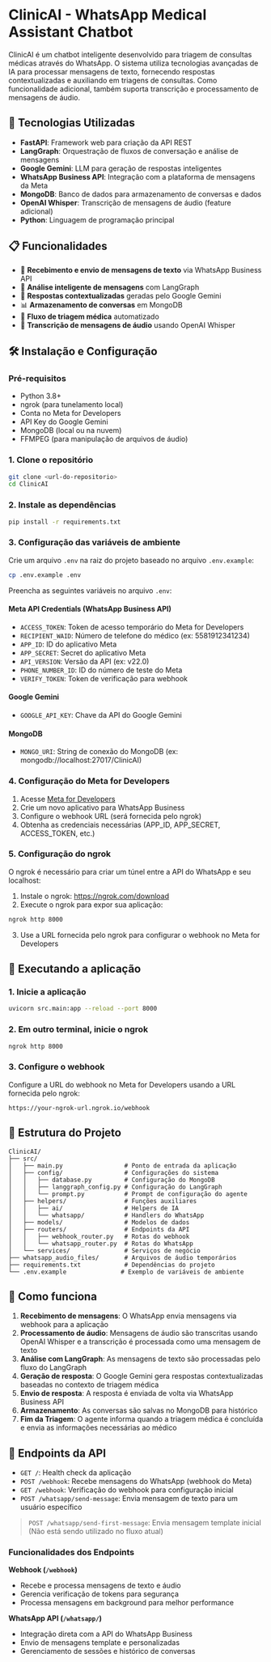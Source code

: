 # ClinicAI - WhatsApp Medical Assistant Chatbot

ClinicAI é um chatbot inteligente desenvolvido para triagem de consultas médicas através do WhatsApp. O sistema utiliza tecnologias avançadas de IA para processar mensagens de texto, fornecendo respostas contextualizadas e auxiliando em triagens de consultas. Como funcionalidade adicional, também suporta transcrição e processamento de mensagens de áudio.

## 🚀 Tecnologias Utilizadas

- **FastAPI**: Framework web para criação da API REST
- **LangGraph**: Orquestração de fluxos de conversação e análise de mensagens
- **Google Gemini**: LLM para geração de respostas inteligentes
- **WhatsApp Business API**: Integração com a plataforma de mensagens da Meta
- **MongoDB**: Banco de dados para armazenamento de conversas e dados
- **OpenAI Whisper**: Transcrição de mensagens de áudio (feature adicional)
- **Python**: Linguagem de programação principal

## 📋 Funcionalidades

- 💬 **Recebimento e envio de mensagens de texto** via WhatsApp Business API
- 🧠 **Análise inteligente de mensagens** com LangGraph
- 🤖 **Respostas contextualizadas** geradas pelo Google Gemini
- 📊 **Armazenamento de conversas** em MongoDB
- 🔄 **Fluxo de triagem médica** automatizado
- 🎤 **Transcrição de mensagens de áudio** usando OpenAI Whisper

## 🛠️ Instalação e Configuração

### Pré-requisitos

- Python 3.8+
- ngrok (para tunelamento local)
- Conta no Meta for Developers
- API Key do Google Gemini
- MongoDB (local ou na nuvem)
- FFMPEG (para manipulação de arquivos de áudio)

### 1. Clone o repositório

```bash
git clone <url-do-repositorio>
cd ClinicAI
```

### 2. Instale as dependências

```bash
pip install -r requirements.txt
```

### 3. Configuração das variáveis de ambiente

Crie um arquivo `.env` na raiz do projeto baseado no arquivo `.env.example`:

```bash
cp .env.example .env
```

Preencha as seguintes variáveis no arquivo `.env`:

#### Meta API Credentials (WhatsApp Business API)
- `ACCESS_TOKEN`: Token de acesso temporário do Meta for Developers
- `RECIPIENT_WAID`: Número de telefone do médico (ex: 5581912341234)
- `APP_ID`: ID do aplicativo Meta
- `APP_SECRET`: Secret do aplicativo Meta
- `API_VERSION`: Versão da API (ex: v22.0)
- `PHONE_NUMBER_ID`: ID do número de teste do Meta
- `VERIFY_TOKEN`: Token de verificação para webhook

#### Google Gemini
- `GOOGLE_API_KEY`: Chave da API do Google Gemini

#### MongoDB
- `MONGO_URI`: String de conexão do MongoDB (ex: mongodb://localhost:27017/ClinicAI)

### 4. Configuração do Meta for Developers

1. Acesse [Meta for Developers](https://developers.facebook.com/)
2. Crie um novo aplicativo para WhatsApp Business
3. Configure o webhook URL (será fornecida pelo ngrok)
4. Obtenha as credenciais necessárias (APP_ID, APP_SECRET, ACCESS_TOKEN, etc.)

### 5. Configuração do ngrok

O ngrok é necessário para criar um túnel entre a API do WhatsApp e seu localhost:

1. Instale o ngrok: https://ngrok.com/download
2. Execute o ngrok para expor sua aplicação:

```bash
ngrok http 8000
```

3. Use a URL fornecida pelo ngrok para configurar o webhook no Meta for Developers

## 🚀 Executando a aplicação

### 1. Inicie a aplicação

```bash
uvicorn src.main:app --reload --port 8000
```

### 2. Em outro terminal, inicie o ngrok

```bash
ngrok http 8000
```

### 3. Configure o webhook

Configure a URL do webhook no Meta for Developers usando a URL fornecida pelo ngrok:
```
https://your-ngrok-url.ngrok.io/webhook
```

## 📁 Estrutura do Projeto

```
ClinicAI/
├── src/
│   ├── main.py                 # Ponto de entrada da aplicação
│   ├── config/                 # Configurações do sistema
│   │   ├── database.py         # Configuração do MongoDB
│   │   ├── langgraph_config.py # Configuração do LangGraph
│   │   └── prompt.py           # Prompt de configuração do agente
│   ├── helpers/                # Funções auxiliares
│   │   ├── ai/                 # Helpers de IA
│   │   └── whatsapp/           # Handlers do WhatsApp
│   ├── models/                 # Modelos de dados
│   ├── routers/                # Endpoints da API
│   │   ├── webhook_router.py   # Rotas do webhook
│   │   └── whatsapp_router.py  # Rotas do WhatsApp
│   └── services/               # Serviços de negócio
├── whatsapp_audio_files/       # Arquivos de áudio temporários
├── requirements.txt            # Dependências do projeto
└── .env.example               # Exemplo de variáveis de ambiente
```

## 🔧 Como funciona

1. **Recebimento de mensagens**: O WhatsApp envia mensagens  via webhook para a aplicação
2. **Processamento de áudio**: Mensagens de áudio são transcritas usando OpenAI Whisper e a transcrição é processada como uma mensagem de texto
3. **Análise com LangGraph**: As mensagens de texto são processadas pelo fluxo do LangGraph
4. **Geração de resposta**: O Google Gemini gera respostas contextualizadas baseadas no contexto de triagem médica
5. **Envio de resposta**: A resposta é enviada de volta via WhatsApp Business API
6. **Armazenamento**: As conversas são salvas no MongoDB para histórico
7. **Fim da Triagem**: O agente informa quando a triagem médica é concluída e envia as informações necessárias ao médico

## 📝 Endpoints da API

- `GET /`: Health check da aplicação
- `POST /webhook`: Recebe mensagens do WhatsApp (webhook do Meta)
- `GET /webhook`: Verificação do webhook para configuração inicial
- `POST /whatsapp/send-message`: Envia mensagem de texto para um usuário específico


> `POST /whatsapp/send-first-message`: Envia mensagem template inicial (Não está sendo utilizado no fluxo atual)

### Funcionalidades dos Endpoints

**Webhook (`/webhook`)**
- Recebe e processa mensagens de texto e áudio
- Gerencia verificação de tokens para segurança
- Processa mensagens em background para melhor performance

**WhatsApp API (`/whatsapp/`)**
- Integração direta com a API do WhatsApp Business
- Envio de mensagens template e personalizadas
- Gerenciamento de sessões e histórico de conversas

